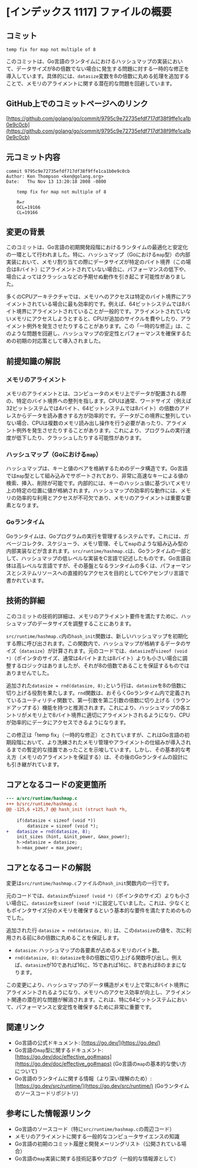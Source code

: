 # [インデックス 1117] ファイルの概要

## コミット
`temp fix for map not multiple of 8`

このコミットは、Go言語のランタイムにおけるハッシュマップの実装において、データサイズが8の倍数でない場合に発生する問題に対する一時的な修正を導入しています。具体的には、`datasize`変数を8の倍数に丸める処理を追加することで、メモリのアライメントに関する潜在的な問題を回避しています。

## GitHub上でのコミットページへのリンク

[https://github.com/golang/go/commit/9795c9e72735efdf717df38f9ffe1ca1b0e9c0cb](https://github.com/golang/go/commit/9795c9e72735efdf717df38f9ffe1ca1b0e9c0cb)

## 元コミット内容
```
commit 9795c9e72735efdf717df38f9ffe1ca1b0e9c0cb
Author: Ken Thompson <ken@golang.org>
Date:   Thu Nov 13 13:20:18 2008 -0800

    temp fix for map not multiple of 8
    
    R=r
    OCL=19166
    CL=19166
```

## 変更の背景
このコミットは、Go言語の初期開発段階におけるランタイムの最適化と安定化の一環として行われました。特に、ハッシュマップ（Goにおける`map`型）の内部実装において、メモリ割り当ての際にデータサイズが特定のバイト境界（この場合は8バイト）にアライメントされていない場合に、パフォーマンスの低下や、場合によってはクラッシュなどの予期せぬ動作を引き起こす可能性がありました。

多くのCPUアーキテクチャでは、メモリへのアクセスは特定のバイト境界にアライメントされている場合に最も効率的です。例えば、64ビットシステムでは8バイト境界にアライメントされていることが一般的です。アライメントされていないメモリにアクセスしようとすると、CPUが追加のサイクルを費やしたり、アライメント例外を発生させたりすることがあります。この「一時的な修正」は、このような問題を回避し、ハッシュマップの安定性とパフォーマンスを確保するための初期の対応策として導入されました。

## 前提知識の解説

### メモリのアライメント
メモリのアライメントとは、コンピュータのメモリ上でデータが配置される際の、特定のバイト境界への整列を指します。CPUは通常、ワードサイズ（例えば32ビットシステムでは4バイト、64ビットシステムでは8バイト）の倍数のアドレスからデータを読み書きする方が効率的です。データがこの境界に整列していない場合、CPUは複数のメモリ読み出し操作を行う必要があったり、アライメント例外を発生させたりすることがあります。これにより、プログラムの実行速度が低下したり、クラッシュしたりする可能性があります。

### ハッシュマップ（Goにおける`map`）
ハッシュマップは、キーと値のペアを格納するためのデータ構造です。Go言語では`map`型として組み込みでサポートされており、非常に高速なキーによる値の検索、挿入、削除が可能です。内部的には、キーのハッシュ値に基づいてメモリ上の特定の位置に値が格納されます。ハッシュマップの効率的な動作には、メモリの効率的な利用とアクセスが不可欠であり、メモリのアライメントは重要な要素となります。

### Goランタイム
Goランタイムは、Goプログラムの実行を管理するシステムです。これには、ガベージコレクタ、スケジューラ、メモリ管理、そして`map`のような組み込み型の内部実装などが含まれます。`src/runtime/hashmap.c`は、Goランタイムの一部として、ハッシュマップの低レベルな実装をC言語で記述したものです。Go言語自体は高レベルな言語ですが、その基盤となるランタイムの多くは、パフォーマンスとシステムリソースへの直接的なアクセスを目的としてCやアセンブリ言語で書かれています。

## 技術的詳細
このコミットの技術的詳細は、メモリのアライメント要件を満たすために、ハッシュマップのデータサイズを調整することにあります。

`src/runtime/hashmap.c`内の`hash_init`関数は、新しいハッシュマップを初期化する際に呼び出されます。この関数内で、ハッシュマップが格納するデータのサイズ（`datasize`）が計算されます。元のコードでは、`datasize`が`sizeof (void *)`（ポインタのサイズ、通常は4バイトまたは8バイト）よりも小さい場合に調整するロジックはありましたが、それが8の倍数であることを保証するものではありませんでした。

追加された`datasize = rnd(datasize, 8);`という行は、`datasize`を8の倍数に切り上げる役割を果たします。`rnd`関数は、おそらくGoランタイム内で定義されているユーティリティ関数で、第一引数を第二引数の倍数に切り上げる（ラウンドアップする）機能を持つと推測されます。これにより、ハッシュマップの各エントリがメモリ上で8バイト境界に適切にアライメントされるようになり、CPUが効率的にデータにアクセスできるようになります。

この修正は「temp fix」（一時的な修正）とされていますが、これはGo言語の初期段階において、より洗練されたメモリ管理やアライメントの仕組みが導入されるまでの暫定的な措置であったことを示唆しています。しかし、その基本的な考え方（メモリのアライメントを保証する）は、その後のGoランタイムの設計にも引き継がれています。

## コアとなるコードの変更箇所

```diff
--- a/src/runtime/hashmap.c
+++ b/src/runtime/hashmap.c
@@ -125,6 +125,7 @@ hash_init (struct hash *h,
 
 	if(datasize < sizeof (void *))
 		datasize = sizeof (void *);
+	datasize = rnd(datasize, 8);
 	init_sizes (hint, &init_power, &max_power);
 	h->datasize = datasize;
 	h->max_power = max_power;
```

## コアとなるコードの解説

変更は`src/runtime/hashmap.c`ファイルの`hash_init`関数内の一行です。

元のコードでは、`datasize`が`sizeof (void *)`（ポインタのサイズ）よりも小さい場合に、`datasize`を`sizeof (void *)`に設定していました。これは、少なくともポインタサイズ分のメモリを確保するという基本的な要件を満たすためのものでした。

追加された行 `datasize = rnd(datasize, 8);` は、この`datasize`の値を、次に利用される前に8の倍数に丸めることを保証します。

*   `datasize`: ハッシュマップの各要素が占めるメモリのバイト数。
*   `rnd(datasize, 8)`: `datasize`を8の倍数に切り上げる関数呼び出し。例えば、`datasize`が10であれば16に、15であれば16に、8であれば8のままになります。

この変更により、ハッシュマップのデータ構造がメモリ上で常に8バイト境界にアライメントされるようになり、メモリへのアクセス効率が向上し、アライメント関連の潜在的な問題が解消されます。これは、特に64ビットシステムにおいて、パフォーマンスと安定性を確保するために非常に重要です。

## 関連リンク
*   Go言語の公式ドキュメント: [https://go.dev/](https://go.dev/)
*   Go言語の`map`型に関するドキュメント: [https://go.dev/doc/effective_go#maps](https://go.dev/doc/effective_go#maps) (Go言語の`map`の基本的な使い方について)
*   Go言語のランタイムに関する情報（より深い理解のため）: [https://go.dev/src/runtime/](https://go.dev/src/runtime/) (Goランタイムのソースコードリポジトリ)

## 参考にした情報源リンク
*   Go言語のソースコード（特に`src/runtime/hashmap.c`の周辺コード）
*   メモリのアライメントに関する一般的なコンピュータサイエンスの知識
*   Go言語の初期のコミット履歴と開発メーリングリスト（公開されている場合）
*   Go言語の`map`実装に関する技術記事やブログ（一般的な情報源として）

